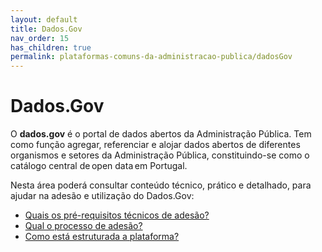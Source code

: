 ```yaml
---
layout: default
title: Dados.Gov
nav_order: 15
has_children: true
permalink: plataformas-comuns-da-administracao-publica/dadosGov
---
```

# Dados.Gov

O **dados.gov** é o portal de dados abertos da Administração Pública. Tem como função agregar, referenciar e alojar dados abertos de diferentes organismos e setores da Administração Pública, constituindo-se como o catálogo central de open data em Portugal.

Nesta área poderá consultar conteúdo técnico, prático e detalhado, para ajudar na adesão e utilização do Dados.Gov:

- [Quais os pré-requisitos técnicos de adesão?](quais-os-pre-requisitos-tecnicos-de-adesao.md)
- [Qual o processo de adesão?](qual-o-processo-de-adesao.md)
- [Como está estruturada a plataforma?](como-esta-estruturada-a-plataforma.md)

